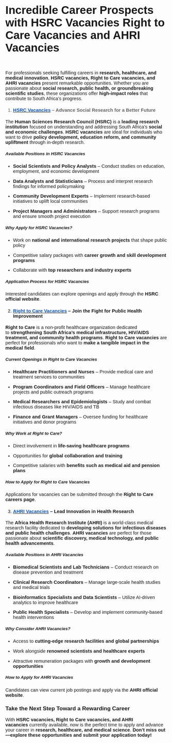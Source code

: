 <H1><span style="font-size:26pt;font-family:Arial,sans-serif;">Incredible Career Prospects with HSRC Vacancies Right to Care Vacancies and AHRI Vacancies</span></H1>
<p><br></p>
<p><span style="font-size:11pt;font-family:Arial,sans-serif;">For professionals seeking fulfilling careers in&nbsp;</span><strong><span style="font-size:11pt;font-family:Arial,sans-serif;">research, healthcare, and medical innovation</span></strong><span style="font-size:11pt;font-family:Arial,sans-serif;">,&nbsp;</span><strong><span style="font-size:11pt;font-family:Arial,sans-serif;">HSRC vacancies, Right to Care vacancies, and AHRI vacancies</span></strong><span style="font-size:11pt;font-family:Arial,sans-serif;">&nbsp;present remarkable opportunities. Whether you are passionate about&nbsp;</span><strong><span style="font-size:11pt;font-family:Arial,sans-serif;">social research, public health, or groundbreaking scientific studies</span></strong><span style="font-size:11pt;font-family:Arial,sans-serif;">, these organizations offer&nbsp;</span><strong><span style="font-size:11pt;font-family:Arial,sans-serif;">high-impact roles</span></strong><span style="font-size:11pt;font-family:Arial,sans-serif;">&nbsp;that contribute to South Africa&rsquo;s progress.</span></p>
<ol>
    <li style="list-style-type:decimal;color:#666666;font-size:11pt;font-family:Arial,sans-serif;">
        <h4><a href="https://www.entryleveljobs.co.za/hsrc-vacancies-2025/"><strong><u><span style="color:#1155cc;font-size:11pt;font-family:Arial,sans-serif;">HSRC Vacancies</span></u></strong></a><strong><span style="font-size:11pt;font-family:Arial,sans-serif;">&nbsp;&ndash; Advance Social Research for a Better Future</span></strong></h4>
    </li>
</ol>
<p><span style="font-size:11pt;font-family:Arial,sans-serif;">The&nbsp;</span><strong><span style="font-size:11pt;font-family:Arial,sans-serif;">Human Sciences Research Council (HSRC)</span></strong><span style="font-size:11pt;font-family:Arial,sans-serif;">&nbsp;is a&nbsp;</span><strong><span style="font-size:11pt;font-family:Arial,sans-serif;">leading research institution</span></strong><span style="font-size:11pt;font-family:Arial,sans-serif;">&nbsp;focused on understanding and addressing South Africa&rsquo;s&nbsp;</span><strong><span style="font-size:11pt;font-family:Arial,sans-serif;">social and economic challenges</span></strong><span style="font-size:11pt;font-family:Arial,sans-serif;">.&nbsp;</span><strong><span style="font-size:11pt;font-family:Arial,sans-serif;">HSRC vacancies</span></strong><span style="font-size:11pt;font-family:Arial,sans-serif;">&nbsp;are ideal for individuals who want to drive&nbsp;</span><strong><span style="font-size:11pt;font-family:Arial,sans-serif;">policy development, education reform, and community upliftment</span></strong><span style="font-size:11pt;font-family:Arial,sans-serif;">&nbsp;through in-depth research.</span></p>
<h5><strong><span style="font-size:10pt;font-family:Arial,sans-serif;">Available Positions in HSRC Vacancies</span></strong></h5>
<ul>
    <li style="list-style-type:disc;font-size:11pt;font-family:Arial,sans-serif;">
        <p><strong><span style="font-size:11pt;font-family:Arial,sans-serif;">Social Scientists and Policy Analysts</span></strong><span style="font-size:11pt;font-family:Arial,sans-serif;">&nbsp;&ndash; Conduct studies on education, employment, and economic development</span></p>
    </li>
    <li style="list-style-type:disc;font-size:11pt;font-family:Arial,sans-serif;">
        <p><strong><span style="font-size:11pt;font-family:Arial,sans-serif;">Data Analysts and Statisticians</span></strong><span style="font-size:11pt;font-family:Arial,sans-serif;">&nbsp;&ndash; Process and interpret research findings for informed policymaking</span></p>
    </li>
    <li style="list-style-type:disc;font-size:11pt;font-family:Arial,sans-serif;">
        <p><strong><span style="font-size:11pt;font-family:Arial,sans-serif;">Community Development Experts</span></strong><span style="font-size:11pt;font-family:Arial,sans-serif;">&nbsp;&ndash; Implement research-based initiatives to uplift local communities</span></p>
    </li>
    <li style="list-style-type:disc;font-size:11pt;font-family:Arial,sans-serif;">
        <p><strong><span style="font-size:11pt;font-family:Arial,sans-serif;">Project Managers and Administrators</span></strong><span style="font-size:11pt;font-family:Arial,sans-serif;">&nbsp;&ndash; Support research programs and ensure smooth project execution</span></p>
    </li>
</ul>
<h5><strong><span style="font-size:10pt;font-family:Arial,sans-serif;">Why Apply for HSRC Vacancies?</span></strong></h5>
<ul>
    <li style="list-style-type:disc;font-size:11pt;font-family:Arial,sans-serif;">
        <p><span style="font-size:11pt;font-family:Arial,sans-serif;">Work on&nbsp;</span><strong><span style="font-size:11pt;font-family:Arial,sans-serif;">national and international research projects</span></strong><span style="font-size:11pt;font-family:Arial,sans-serif;">&nbsp;that shape public policy</span></p>
    </li>
    <li style="list-style-type:disc;font-size:11pt;font-family:Arial,sans-serif;">
        <p><span style="font-size:11pt;font-family:Arial,sans-serif;">Competitive salary packages with&nbsp;</span><strong><span style="font-size:11pt;font-family:Arial,sans-serif;">career growth and skill development programs</span></strong></p>
    </li>
    <li style="list-style-type:disc;font-size:11pt;font-family:Arial,sans-serif;">
        <p><span style="font-size:11pt;font-family:Arial,sans-serif;">Collaborate with&nbsp;</span><strong><span style="font-size:11pt;font-family:Arial,sans-serif;">top researchers and industry experts</span></strong></p>
    </li>
</ul>
<h5><strong><span style="font-size:10pt;font-family:Arial,sans-serif;">Application Process for HSRC Vacancies</span></strong></h5>
<p><span style="font-size:11pt;font-family:Arial,sans-serif;">Interested candidates can explore openings and apply through the&nbsp;</span><strong><span style="font-size:11pt;font-family:Arial,sans-serif;">HSRC official website</span></strong><span style="font-size:11pt;font-family:Arial,sans-serif;">.</span></p>
<ol start="2">
    <li style="list-style-type:decimal;font-size:11pt;font-family:Arial,sans-serif;">
        <h4><a href="https://www.entryleveljobs.co.za/right-to-care-vacancies-2025/"><strong><u><span style="color:#1155cc;font-size:11pt;font-family:Arial,sans-serif;">Right to Care Vacancies</span></u></strong></a><strong><span style="font-size:11pt;font-family:Arial,sans-serif;">&nbsp;&ndash; Join the Fight for Public Health Improvement</span></strong></h4>
    </li>
</ol>
<p><strong><span style="font-size:11pt;font-family:Arial,sans-serif;">Right to Care</span></strong><span style="font-size:11pt;font-family:Arial,sans-serif;">&nbsp;is a non-profit healthcare organization dedicated to&nbsp;</span><strong><span style="font-size:11pt;font-family:Arial,sans-serif;">strengthening South Africa&rsquo;s medical infrastructure, HIV/AIDS treatment, and community health programs</span></strong><span style="font-size:11pt;font-family:Arial,sans-serif;">.&nbsp;</span><strong><span style="font-size:11pt;font-family:Arial,sans-serif;">Right to Care vacancies</span></strong><span style="font-size:11pt;font-family:Arial,sans-serif;">&nbsp;are perfect for professionals who want to&nbsp;</span><strong><span style="font-size:11pt;font-family:Arial,sans-serif;">make a tangible impact in the medical field</span></strong><span style="font-size:11pt;font-family:Arial,sans-serif;">.</span></p>
<h5><strong><span style="font-size:10pt;font-family:Arial,sans-serif;">Current Openings in Right to Care Vacancies</span></strong></h5>
<ul>
    <li style="list-style-type:disc;font-size:11pt;font-family:Arial,sans-serif;">
        <p><strong><span style="font-size:11pt;font-family:Arial,sans-serif;">Healthcare Practitioners and Nurses</span></strong><span style="font-size:11pt;font-family:Arial,sans-serif;">&nbsp;&ndash; Provide medical care and treatment services to communities</span></p>
    </li>
    <li style="list-style-type:disc;font-size:11pt;font-family:Arial,sans-serif;">
        <p><strong><span style="font-size:11pt;font-family:Arial,sans-serif;">Program Coordinators and Field Officers</span></strong><span style="font-size:11pt;font-family:Arial,sans-serif;">&nbsp;&ndash; Manage healthcare projects and public outreach programs</span></p>
    </li>
    <li style="list-style-type:disc;font-size:11pt;font-family:Arial,sans-serif;">
        <p><strong><span style="font-size:11pt;font-family:Arial,sans-serif;">Medical Researchers and Epidemiologists</span></strong><span style="font-size:11pt;font-family:Arial,sans-serif;">&nbsp;&ndash; Study and combat infectious diseases like HIV/AIDS and TB</span></p>
    </li>
    <li style="list-style-type:disc;font-size:11pt;font-family:Arial,sans-serif;">
        <p><strong><span style="font-size:11pt;font-family:Arial,sans-serif;">Finance and Grant Managers</span></strong><span style="font-size:11pt;font-family:Arial,sans-serif;">&nbsp;&ndash; Oversee funding for healthcare initiatives and donor programs</span></p>
    </li>
</ul>
<h5><strong><span style="font-size:10pt;font-family:Arial,sans-serif;">Why Work at Right to Care?</span></strong></h5>
<ul>
    <li style="list-style-type:disc;font-size:11pt;font-family:Arial,sans-serif;">
        <p><span style="font-size:11pt;font-family:Arial,sans-serif;">Direct involvement in&nbsp;</span><strong><span style="font-size:11pt;font-family:Arial,sans-serif;">life-saving healthcare programs</span></strong></p>
    </li>
    <li style="list-style-type:disc;font-size:11pt;font-family:Arial,sans-serif;">
        <p><span style="font-size:11pt;font-family:Arial,sans-serif;">Opportunities for&nbsp;</span><strong><span style="font-size:11pt;font-family:Arial,sans-serif;">global collaboration and training</span></strong></p>
    </li>
    <li style="list-style-type:disc;font-size:11pt;font-family:Arial,sans-serif;">
        <p><span style="font-size:11pt;font-family:Arial,sans-serif;">Competitive salaries with&nbsp;</span><strong><span style="font-size:11pt;font-family:Arial,sans-serif;">benefits such as medical aid and pension plans</span></strong></p>
    </li>
</ul>
<h5><strong><span style="font-size:10pt;font-family:Arial,sans-serif;">How to Apply for Right to Care Vacancies</span></strong></h5>
<p><span style="font-size:11pt;font-family:Arial,sans-serif;">Applications for vacancies can be submitted through the&nbsp;</span><strong><span style="font-size:11pt;font-family:Arial,sans-serif;">Right to Care careers page</span></strong><span style="font-size:11pt;font-family:Arial,sans-serif;">.</span></p>
<ol start="3">
    <li style="list-style-type:decimal;font-size:11pt;font-family:Arial,sans-serif;">
        <h4><a href="https://www.entryleveljobs.co.za/ahri-vacancies-2025/"><strong><u><span style="color:#1155cc;font-size:11pt;font-family:Arial,sans-serif;">AHRI Vacancies</span></u></strong></a><strong><span style="font-size:11pt;font-family:Arial,sans-serif;">&nbsp;&ndash; Lead Innovation in Health Research</span></strong></h4>
    </li>
</ol>
<p><span style="font-size:11pt;font-family:Arial,sans-serif;">The&nbsp;</span><strong><span style="font-size:11pt;font-family:Arial,sans-serif;">Africa Health Research Institute (AHRI)</span></strong><span style="font-size:11pt;font-family:Arial,sans-serif;">&nbsp;is a world-class medical research facility dedicated to&nbsp;</span><strong><span style="font-size:11pt;font-family:Arial,sans-serif;">developing solutions for infectious diseases and public health challenges</span></strong><span style="font-size:11pt;font-family:Arial,sans-serif;">.&nbsp;</span><strong><span style="font-size:11pt;font-family:Arial,sans-serif;">AHRI vacancies</span></strong><span style="font-size:11pt;font-family:Arial,sans-serif;">&nbsp;are perfect for those passionate about&nbsp;</span><strong><span style="font-size:11pt;font-family:Arial,sans-serif;">scientific discovery, medical technology, and public health advancements</span></strong><span style="font-size:11pt;font-family:Arial,sans-serif;">.</span></p>
<h5><strong><span style="font-size:10pt;font-family:Arial,sans-serif;">Available Positions in AHRI Vacancies</span></strong></h5>
<ul>
    <li style="list-style-type:disc;font-size:11pt;font-family:Arial,sans-serif;">
        <p><strong><span style="font-size:11pt;font-family:Arial,sans-serif;">Biomedical Scientists and Lab Technicians</span></strong><span style="font-size:11pt;font-family:Arial,sans-serif;">&nbsp;&ndash; Conduct research on disease prevention and treatment</span></p>
    </li>
    <li style="list-style-type:disc;font-size:11pt;font-family:Arial,sans-serif;">
        <p><strong><span style="font-size:11pt;font-family:Arial,sans-serif;">Clinical Research Coordinators</span></strong><span style="font-size:11pt;font-family:Arial,sans-serif;">&nbsp;&ndash; Manage large-scale health studies and medical trials</span></p>
    </li>
    <li style="list-style-type:disc;font-size:11pt;font-family:Arial,sans-serif;">
        <p><strong><span style="font-size:11pt;font-family:Arial,sans-serif;">Bioinformatics Specialists and Data Scientists</span></strong><span style="font-size:11pt;font-family:Arial,sans-serif;">&nbsp;&ndash; Utilize AI-driven analytics to improve healthcare</span></p>
    </li>
    <li style="list-style-type:disc;font-size:11pt;font-family:Arial,sans-serif;">
        <p><strong><span style="font-size:11pt;font-family:Arial,sans-serif;">Public Health Specialists</span></strong><span style="font-size:11pt;font-family:Arial,sans-serif;">&nbsp;&ndash; Develop and implement community-based health interventions</span></p>
    </li>
</ul>
<h5><strong><span style="font-size:10pt;font-family:Arial,sans-serif;">Why Consider AHRI Vacancies?</span></strong></h5>
<ul>
    <li style="list-style-type:disc;font-size:11pt;font-family:Arial,sans-serif;">
        <p><span style="font-size:11pt;font-family:Arial,sans-serif;">Access to&nbsp;</span><strong><span style="font-size:11pt;font-family:Arial,sans-serif;">cutting-edge research facilities and global partnerships</span></strong></p>
    </li>
    <li style="list-style-type:disc;font-size:11pt;font-family:Arial,sans-serif;">
        <p><span style="font-size:11pt;font-family:Arial,sans-serif;">Work alongside&nbsp;</span><strong><span style="font-size:11pt;font-family:Arial,sans-serif;">renowned scientists and healthcare experts</span></strong></p>
    </li>
    <li style="list-style-type:disc;font-size:11pt;font-family:Arial,sans-serif;">
        <p><span style="font-size:11pt;font-family:Arial,sans-serif;">Attractive remuneration packages with&nbsp;</span><strong><span style="font-size:11pt;font-family:Arial,sans-serif;">growth and development opportunities</span></strong></p>
    </li>
</ul>
<h5><strong><span style="font-size:10pt;font-family:Arial,sans-serif;">How to Apply for AHRI Vacancies</span></strong></h5>
<p><span style="font-size:11pt;font-family:Arial,sans-serif;">Candidates can view current job postings and apply via the&nbsp;</span><strong><span style="font-size:11pt;font-family:Arial,sans-serif;">AHRI official website</span></strong><span style="font-size:11pt;font-family:Arial,sans-serif;">.</span></p>
<h3><strong><span style="font-size:13pt;font-family:Arial,sans-serif;">Take the Next Step Toward a Rewarding Career</span></strong></h3>
<p><span style="font-size:11pt;font-family:Arial,sans-serif;">With&nbsp;</span><strong><span style="font-size:11pt;font-family:Arial,sans-serif;">HSRC vacancies, Right to Care vacancies, and AHRI vacancies</span></strong><span style="font-size:11pt;font-family:Arial,sans-serif;">&nbsp;currently available, now is the perfect time to apply and advance your career in&nbsp;</span><strong><span style="font-size:11pt;font-family:Arial,sans-serif;">research, healthcare, and medical science</span></strong><span style="font-size:11pt;font-family:Arial,sans-serif;">.&nbsp;</span><strong><span style="font-size:11pt;font-family:Arial,sans-serif;">Don&rsquo;t miss out&mdash;explore these opportunities and submit your application today!</span></strong></p>

